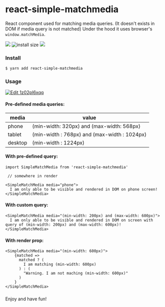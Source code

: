# react-simple-matchmedia
React component used for matching media queries.
(It doesn't exists in DOM if media query is not matched)
Under the hood it uses browser's `window.matchMedia`.


[![](https://img.shields.io/circleci/project/github/RedSparr0w/node-csgo-parser.svg)](https://circleci.com/gh/egdbear/react-simple-matchmedia)
![install size](https://badgen.net/bundlephobia/minzip/react-simple-matchmedia)
[![](https://img.shields.io/packagecontrol/dm/GitGutter.svg)](https://www.npmjs.com/package/react-simple-matchmedia)



### Install

```sh
$ yarn add react-simple-matchmedia
```

### Usage

[![Edit 1z02pl6xqq](https://codesandbox.io/static/img/play-codesandbox.svg)](https://codesandbox.io/s/1z02pl6xqq)


#### Pre-defined media queries:

| media | value |
| ------ | ------ |
| phone | (min-width: 320px) and (max-width: 568px) |
| tablet | (min-width : 768px) and (max-width : 1024px) |
| desktop | (min-width : 1224px) |


#### With pre-defined query:
```
import SimpleMatchMedia from 'react-simple-matchmedia'

 // somewhere in render

<SimpleMatchMedia media="phone">
  I am only able to be visible and rendered in DOM on phone screen!
</SimpleMatchMedia>
```
#### With custom query:

```
<SimpleMatchMedia media="(min-width: 200px) and (max-width: 600px)">
  I am only able to be visible and rendered in DOM on screen with query of (min-width: 200px) and (max-width: 600px)!
</SimpleMatchMedia>
```


#### With render prop:

```
<SimpleMatchMedia media="(min-width: 600px)">
    {matched =>
      matched ? (
        I am matching (min-width: 600px)
      ) : (
        "Warning. I am not maching (min-width: 600px)"
      )
    }
</SimpleMatchMedia>
```

###

Enjoy and have fun!
